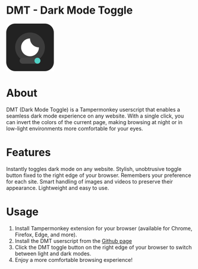 # DMT - Dark Mode Toggle

![DMT Logo](docs/dmt-logo.png)

# About
DMT (Dark Mode Toggle) is a Tampermonkey userscript that enables a seamless dark mode experience on any website. With a single click, you can invert the colors of the current page, making browsing at night or in low-light environments more comfortable for your eyes.

# Features
Instantly toggles dark mode on any website.
Stylish, unobtrusive toggle button fixed to the right edge of your browser.
Remembers your preference for each site.
Smart handling of images and videos to preserve their appearance.
Lightweight and easy to use.

# Usage
1. Install Tampermonkey extension for your browser (available for Chrome, Firefox, Edge, and more).
2. Install the DMT userscript from the [Github page](https://ckroeger.github.io/dmt_dark-mode-toggle/dmt-dark-mode-toggle.user.js)
3. Click the DMT toggle button on the right edge of your browser to switch between light and dark modes.
4. Enjoy a more comfortable browsing experience!